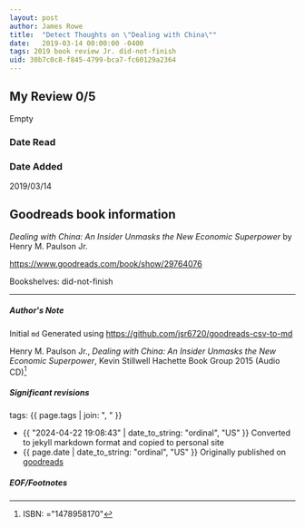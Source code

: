 ```yaml
---
layout: post
author: James Rowe
title:  "Detect Thoughts on \"Dealing with China\""
date:   2019-03-14 00:00:00 -0400
tags: 2019 book review Jr. did-not-finish
uid: 30b7c0c8-f845-4799-bca7-fc60129a2364
---
```


<!-- highly dependent on how you personally use jekyll templates, and how you want this to show up -->
<!-- escape any jekyll keys with double brackets -->

## My Review 0/5

Empty

### Date Read


### Date Added
2019/03/14

## Goodreads book information

*Dealing with China: An Insider Unmasks the New Economic Superpower* by Henry M. Paulson Jr.

https://www.goodreads.com/book/show/29764076

Bookshelves: did-not-finish

---

##### Author's Note

Initial `md` Generated using https://github.com/jsr6720/goodreads-csv-to-md

Henry M. Paulson Jr., *Dealing with China: An Insider Unmasks the New Economic Superpower*, Kevin Stillwell Hachette Book Group 2015 (Audio CD)[^1]

##### Significant revisions

tags: {{ page.tags | join: ", " }} <!-- todo move this somewhere -->

- {{ "2024-04-22 19:08:43" | date_to_string: "ordinal", "US" }} Converted to jekyll markdown format and copied to personal site
- {{ page.date | date_to_string: "ordinal", "US" }} Originally published on [goodreads](https://www.goodreads.com)

##### EOF/Footnotes

[^1]: ISBN: ="1478958170"